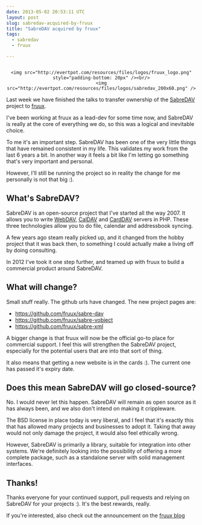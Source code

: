 ```yaml
---
date: 2013-05-02 20:53:11 UTC
layout: post
slug: sabredav-acquired-by-fruux
title: "SabreDAV acquired by fruux"
tags:
  - sabredav
  - fruux

---
```


<div style="float: right; with: 210px; text-align: center">

    <img src="http://evertpot.com/resources/files/logos/fruux_logo.png" style="padding-bottom: 20px" /><br/>
    <img src="http://evertpot.com/resources/files/logos/sabredav_200x60.png" />

</div>

Last week we have finished the talks to transfer ownership of the [SabreDAV][1]
project to [fruux][2].

I've been working at fruux as a lead-dev for some time now, and SabreDAV is
really at the core of everything we do, so this was a logical and inevitable
choice.

To me it's an important step. SabreDAV has been one of the very little things
that have remained consistent in my life. This validates my work from the last
6 years a bit. In another way it feels a bit like I'm letting go something
that's very important and personal.

However, I'll still be running the project so in reality the change for me
personally is not that big :).

What's SabreDAV?
----------------

SabreDAV is an open-source project that I've started all the way 2007. It
allows you to write [WebDAV][3], [CalDAV][4] and [CardDAV][5] servers in PHP.
These three technologies allow you to do file, calendar and addressbook
syncing.

A few years ago steam really picked up, and it changed from the hobby project
that it was back then, to something I could actually make a living off by
doing consulting.

In 2012 I've took it one step further, and teamed up with fruux to build a
commercial product around SabreDAV.

What will change?
-----------------

Small stuff really. The github urls have changed. The new project pages are:

* https://github.com/fruux/sabre-dav
* https://github.com/fruux/sabre-vobject
* https://github.com/fruux/sabre-xml

A bigger change is that fruux will now be the official go-to place for
commercial support. I feel this will strengthen the SabreDAV project,
especially for the potential users that are into that sort of thing.

It also means that getting a new website is in the cards :). The current one
has passed it's expiry date.

Does this mean SabreDAV will go closed-source?
----------------------------------------------

No. I would never let this happen. SabreDAV will remain as open source as it
has always been, and we also don't intend on making it crippleware.

The BSD license in place today is very liberal, and I feel that it's exactly
this that has allowed many projects and businesses to adopt it. Taking that
away would not only damage the project, it would also feel ethically wrong.

However, SabreDAV is primarily a library, suitable for integration into other
systems. We're definitely looking into the possibility of offering a more
complete package, such as a standalone server with solid management
interfaces.

Thanks!
-------

Thanks everyone for your continued support, pull requests and relying on
SabreDAV for your projects :). It's the best rewards, really.

If you're interested, also check out the announcement on the [fruux blog][6]


[1]: http://code.google.com/p/sabredav
[2]: https://fruux.com/
[3]: http://en.wikipedia.org/wiki/WebDAV
[4]: http://en.wikipedia.org/wiki/CalDAV
[5]: http://en.wikipedia.org/wiki/CardDAV
[6]: http://blog.fruux.com/2013/05/02/fruux-acquires-sabredav/
